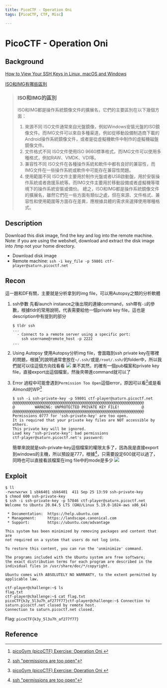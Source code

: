 ```yaml
---
title: PicoCTF - Operation Oni
tags: [PicoCTF, CTF, Misc]

---
```


# PicoCTF - Operation Oni
## Background
[How to View Your SSH Keys in Linux, macOS and Windows](https://www.techrepublic.com/article/how-to-view-your-ssh-keys-in-linux-macos-and-windows/)

[ISO和IMG有哪些區別](https://docs.pingcode.com/ask/16621.html)
> ### ISO和IMG的區別
> ISO和IMG都是操作系統鏡像文件的擴展名，它們的主要區別在以下幾個方面：
> 1. 來源不同
> ISO文件通常來自光盤鏡像，例如Windows安裝光盤的ISO鏡像文件。而IMG文件可以來自多種渠道，例如從移動設備制造商下載的Android操作系統鏡像文件，或者是從虛擬機軟件中制作的虛擬機磁盤鏡像文件。
> 2. 文件格式不同
> ISO文件使用ISO 9660標準格式，而IMG文件可以使用多種格式，例如RAW、VMDK、VDI等。
> 3. 兼容性不同
> ISO文件在各種操作系統和軟件中都有良好的兼容性，而IMG文件在一些操作系統或軟件中可能存在兼容性問題。
> 4. 使用範圍不同
> ISO文件主要用於制作光盤或者USB啟動盤，用於安裝操作系統或者救援系統等。而IMG文件主要用於移動設備或者虛擬機等環境下的操作系統安裝或備份。
> 總之，ISO和IMG都是操作系統鏡像文件的擴展名，雖然它們在一些方面有類似之處，但在來源、文件格式、兼容性和使用範圍等方面存在差異，應根據具體的需求來選擇使用哪種格式。

## Description
Download this disk image, find the key and log into the remote machine. Note: if you are using the webshell, download and extract the disk image into /tmp not your home directory.
* Download disk image
* Remote machine: `ssh -i key_file -p 59801 ctf-player@saturn.picoctf.net`

## Recon
這一題和DF有關，主要就是分析拿到的img file，可以用Autopsy之類的分析軟體
1. ssh參數
先看launch instance之後出現的連線command，ssh帶有`-i`的參數，根據tldr的常用說明，代表需要給他一個private key file，這也是description中有提到的部分
    ```bash!
    $ tldr ssh
    ...
      - Connect to a remote server using a specific port:
        ssh username@remote_host -p 2222
    ...
    ```
2. Using Autopsy
使用Autopsy分析img file，會面臨到ssh private key在哪裡的問題，根據[^picoctf-forensics-wp-almond-force]的說明通常會放在`~/.ssh/`或是`/root/.ssh/`的folder中，所以我們就可以往這個方向找看看
![](https://hackmd.io/_uploads/S1m4W6R1p.png)
果不其然，的確有一個pub檔案和private key file，直接export出這個檔案，然後夾帶進command就可以了

3. Error
過程中可能會遇到`Permission Too Open`這個error，原因可以看[^ssh-error-permission-too-open]或是看Almond的WP[^picoctf-forensics-wp-almond-force]
    ```bash!
    $ ssh -i ssh-private-key -p 59801 ctf-player@saturn.picoctf.net
    @@@@@@@@@@@@@@@@@@@@@@@@@@@@@@@@@@@@@@@@@@@@@@@@@@@@@@@@@@@
    @         WARNING: UNPROTECTED PRIVATE KEY FILE!          @
    @@@@@@@@@@@@@@@@@@@@@@@@@@@@@@@@@@@@@@@@@@@@@@@@@@@@@@@@@@@
    Permissions 0777 for 'ssh-private-key' are too open.
    It is required that your private key files are NOT accessible by others.
    This private key will be ignored.
    Load key "ssh-private-key": bad permissions
    ctf-player@saturn.picoctf.net's password:
    ```
    簡單來說就是ssh-private-key這個檔案的權限太多了，因為我是直接export到windows的主機，所以預設是777，根據[^ssh-error-permission-too-open]，只需要設定600就可以過了，同時也可以直接看該檔案在img file中的mode是多少
    ![](https://hackmd.io/_uploads/BJYm760JT.png)

## Exploit
```bash!
$ ll
-rwxrwxrwx 1 sbk6401 sbk6401  411 Sep 25 13:59 ssh-private-key
$ chmod 600 ssh-private-key
$ ssh -i ssh-private-key -p 57846 ctf-player@saturn.picoctf.net
Welcome to Ubuntu 20.04.5 LTS (GNU/Linux 5.19.0-1024-aws x86_64)

 * Documentation:  https://help.ubuntu.com
 * Management:     https://landscape.canonical.com
 * Support:        https://ubuntu.com/advantage

This system has been minimized by removing packages and content that are
not required on a system that users do not log into.

To restore this content, you can run the 'unminimize' command.

The programs included with the Ubuntu system are free software;
the exact distribution terms for each program are described in the
individual files in /usr/share/doc/*/copyright.

Ubuntu comes with ABSOLUTELY NO WARRANTY, to the extent permitted by
applicable law.

ctf-player@challenge:~$ ls
flag.txt
ctf-player@challenge:~$ cat flag.txt
picoCTF{k3y_5l3u7h_af277f77}ctf-player@challenge:~$ Connection to saturn.picoctf.net closed by remote host.
Connection to saturn.picoctf.net closed.
```

Flag: `picoCTF{k3y_5l3u7h_af277f77}`
## Reference
[^ssh-error-permission-too-open]:[ssh "permissions are too open"](https://stackoverflow.com/questions/9270734/ssh-permissions-are-too-open)
[^picoctf-forensics-wp-almond-force]:[ picoGym (picoCTF) Exercise: Operation Oni ](https://youtu.be/fGWdueqArzE?si=Ci0W715ZjQ3vPD8m)